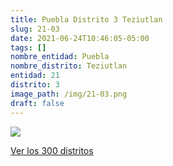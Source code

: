 ```yaml
---
title: Puebla Distrito 3 Teziutlan
slug: 21-03
date: 2021-06-24T10:46:05-05:00
tags: []
nombre_entidad: Puebla
nombre_distrito: Teziutlan
entidad: 21
distrito: 3
image_path: /img/21-03.png
draft: false
---
```


![](/img/21-03.png)

[Ver los 300 distritos](/docs/elecciones-2021)
